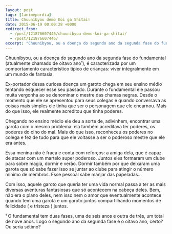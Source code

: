 ```yaml
---
layout: post
tags: [1animepordia]
title: Chuunibyou demo Koi ga Shitai!
date: 2015-06-19 00:00:28 +0000
redirect_from:
  - /post/121876607446/chuunibyou-demo-koi-ga-shitai/
  - /post/121876607446/
excerpt: "Chuunibyou, ou a doença do segundo ano da segunda fase do fundamental (atualmente chamado de oitavo ano¹), é caracterizada por um comportamento característico típico de crianças: viver integralmente em um mundo de fantasia."
---
```


Chuunibyou, ou a doença do segundo ano da segunda fase do fundamental
(atualmente chamado de oitavo ano¹), é caracterizada por um
comportamento característico típico de crianças: viver integralmente em
um mundo de fantasia.

Ex-portador dessa curiosa doença um garoto chega em seu ensino médio
tentando esquecer esse seu passado. Durante o fundamental ele passou
muita vergonha ao se denominar o mestre das chamas negras. Desde o
momento que ele se apresentou para seus colegas e quando conversava as
coisas mais simples ele tinha que ser o personagem que ele encarnou.
Mais do que isso, ele realmente acreditou que tinha poderes.

Chegando no ensino médio ele deu a sorte de, adivinhem, encontrar uma
garota com o mesmo problema: ela também acreditava ter poderes, os
poderes do olho do mal. Mais do que isso, reconheceu os poderes no
colega e fez de tudo para que ele voltasse a ser o poderoso mestre que
ele era antes.

Essa menina não é fraca e conta com reforços: a amiga dela, que é capaz
de atacar com um martelo super poderoso. Juntos eles formaram um clube
para sobre magia, dormir e verão. Dormir também por que deixaram uma
garota que só sabe fazer isso se juntar ao clube para atingir o número
mínimo de membros. Esse pessoal sabe manjar das papeladas…

Com isso, aquele garoto que queria ter uma vida normal passa a ter as
mais diversas aventuras fantasiosas que só acontecem na cabeça deles.
Bem, não era o plano deles, nem isso nem o amor que eventualmente
acontece quando tem uma garota e um garoto juntos compartilhando
momentos de felicidade ( e tristeza ) juntos.

<!-- more -->

¹ O fundamental tem duas fases, uma de seis anos e outra de três, um
total de nove anos. Logo o segundo ano da segunda fase é o oitavo ano,
certo? Ou seria sétimo?


